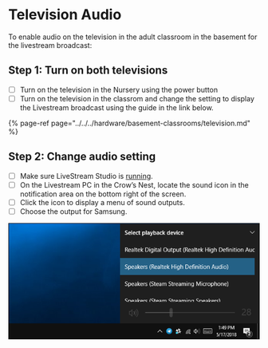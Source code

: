 # Television Audio

To enable audio on the television in the adult classroom in the basement for the livestream broadcast:

## Step 1: Turn on both televisions

* [ ] Turn on the television in the Nursery using the power button
* [ ] Turn on the television in the classrom and change the setting to display the Livestream broadcast using the guide in the link below.

{% page-ref page="../../../hardware/basement-classrooms/television.md" %}

## Step 2: Change audio setting

* [ ] Make sure LiveStream Studio is [running](../../sunday-checklist-for-crows-nest/livestream-tasks.md).
* [ ] On the Livestream PC in the Crow’s Nest, locate the sound icon in the notification area on the bottom right of the screen.
* [ ] Click the icon to display a menu of sound outputs.
* [ ] Choose the output for Samsung.

![Example image showing icon location.](../../../.gitbook/assets/image%20%2810%29.png)


